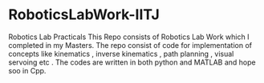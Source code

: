 # RoboticsLabWork-IITJ
Robotics Lab Practicals
This Repo consists of Robotics Lab Work which I completed in my Masters. The repo consist of code for implementation of concepts like kinematics , inverse kinematics , path planning , visual servoing etc . The codes are written in both python and MATLAB and hope soo in Cpp.
